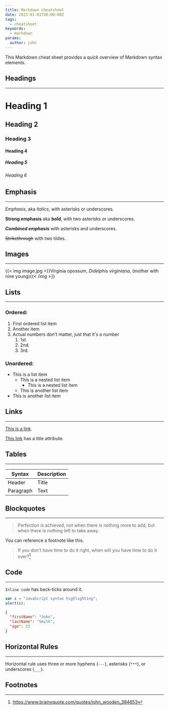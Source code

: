 ```yaml
---
title: Markdown cheatsheet
date: 2023-01-01T00:00:00Z
tags:
  - cheatsheet
keywords:
  - markdown
params:
  author: john
---
```


This Markdown cheat sheet provides a quick overview of Markdown syntax elements.

## Headings

---

# Heading 1

## Heading 2

### Heading 3

#### Heading 4

##### Heading 5

###### Heading 6

## Emphasis

---

_Emphasis_, aka _italics_, with asterisks or underscores.

**Strong emphasis** aka **bold**, with two asterisks or underscores.

**_Combined emphasis_** with asterisks and underscores.

~~Strikethrough~~ with two tildes.

## Images

---

{{< img image.jpg >}}Virginia opossum, _Didelphis virginiana_, (mother with nine
young){{< /img >}}

## Lists

---

### Ordered:

1. First ordered list item
2. Another item
3. Actual numbers don't matter, just that it's a number
   1. 1st.
   1. 2nd.
   1. 3rd.

### Unordered:

- This is a list item
  - This is a nested list item
    - This is a nested list item
  - This is another list item
- This is another list item

## Links

---

[This is a link](https://www.example.com).

[This link](https://www.example.com "Link Title") has a title attribute.

## Tables

---

| Syntax    | Description |
| --------- | ----------- |
| Header    | Title       |
| Paragraph | Text        |

## Blockquotes

---

> Perfection is achieved, not when there is nothing more to add, but when there
> is nothing left to take away.

You can reference a footnote like this.

> If you don't have time to do it right, when will you have time to do it
> over?[^1]

[^1]: https://www.brainyquote.com/quotes/john_wooden_384653

## Code

---

`Inline code` has back-ticks around it.

```javascript
var s = "JavaScript syntax highlighting";
alert(s);
```

```json
{
  "firstName": "John",
  "lastName": "Smith",
  "age": 25
}
```

## Horizontal Rules

---

Horizontal rule uses three or more hyphens (`---`), asterisks (`***`), or
underscores (`___`).

## Footnotes
